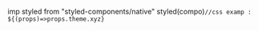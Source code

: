 imp styled from "styled-components/native"
styled(compo)`//css examp : ${(props)=>props.theme.xyz}`
